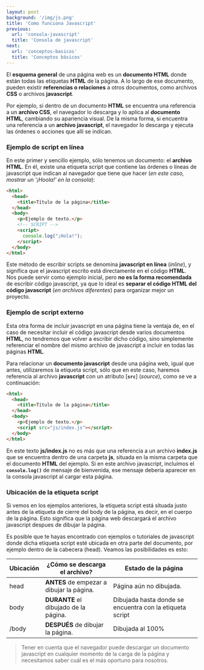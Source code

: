 ```yaml
---
layout: post
background: '/img/js.png'
title: 'Como funciona Javascript'
previous:
  url: 'consola-javascript'
  title: 'Consola de javascript'
next:
  url: 'conceptos-basicos'
  title: 'Conceptos básicos'
---
```



El **esquema general** de una página web es un **documento HTML** donde están todas las etiquetas **HTML** de la página. A lo largo de ese documento, pueden existir **referencias o relaciones** a otros documentos, como archivos **CSS** o archivos **javascript**.  

Por ejemplo, si dentro de un documento **HTML** se encuentra una referencia a un **archivo CSS**, el navegador lo descarga y lo aplica al **documento HTML**, cambiando su apariencia visual. De la misma forma, si encuentra una referencia a un **archivo javascript**, el navegador lo descarga y ejecuta las órdenes o acciones que allí se indican.  


### Ejemplo de script en línea

En este primer y sencillo ejemplo, sólo tenemos un documento: el **archivo HTML**. En él, existe una etiqueta <span class="tag">script</span> que contiene las órdenes o líneas de javascript que indican al navegador que tiene que hacer (*en este caso, mostrar un '¡Hoola!' en la consola*):  

```html
<html>
  <head>
    <title>Título de la página</title>
  </head>
  <body>
    <p>Ejemplo de texto.</p>
    <!-- SCRIPT -->
    <script>
      console.log("¡Hola!");
    </script>
  </body>
</html>
```

Este método de escribir scripts se denomina **javascript en línea** (*inline*), y significa que el javascript escrito está directamente en el código **HTML**. Nos puede servir como ejemplo inicial, pero **no es la forma recomendada** de escribir código javascript, ya que lo ideal es **separar el código HTML del código javascript** (*en archivos diferentes*) para organizar mejor un proyecto.


### Ejemplo de script externo

Esta otra forma de incluir javascript en una página tiene la ventaja de, en el caso de necesitar incluir el código javascript desde varios documentos **HTML**, no tendremos que volver a escribir dicho código, sino simplemente referenciar el nombre del mismo archivo de javascript a incluir en todas las páginas **HTML**.

Para relacionar un **documento javascript** desde una página web, igual que antes, utilizaremos la etiqueta <span class="tag">script</span>, sólo que en este caso, haremos referencia al archivo **javascript** con un atributo [**`src`**] (*source*), como se ve a continuación:  


```html
<html>
  <head>
    <title>Título de la página</title>
  </head>
  <body>
    <p>Ejemplo de texto.</p>
    <script src="js/index.js"></script>
  </body>
</html>
```

En este texto **js/index.js** no es más que una referencia a un archivo **index.js** que se encuentra dentro de una carpeta **js**, situada en la misma carpeta que el documento **HTML** del ejemplo. Si en este archivo javascript, incluímos el **`console.log()`** de mensaje de bienvenida, ese mensaje debería aparecer en la consola javascript al cargar esta página.


### Ubicación de la etiqueta script

Si vemos en los ejemplos anteriores, la etiqueta <span class="tag">script</span> está situada justo antes de la etiqueta de cierre del <span class="tag">body</span> de la página, es decir, en el cuerpo de la página. Esto significa que la página web descargará el archivo javascript despues de dibujar la página.

Es posible que te hayas encontrado con ejemplos o tutoriales de javascript donde dicha etiqueta <span class="tag">script</span> esté ubicada en otra parte del documento, por ejemplo dentro de la cabecera (<span class="tag">head</span>). Veamos las posibilidades es esto: 

<table class="table table-striped table-borderless shadow-sm border">
  <thead class="bg-warning">
    <th class="align-top">Ubicación</th>
    <th>¿Cómo se descarga el archivo?</th>
    <th class="align-top">Estado de la página</th>
  </thead>
  <tbody>
    <tr>
      <td><span class="tag">head</span></td>
      <td><strong>ANTES</strong> de empezar a dibujar la página.</td>
      <td>Página aún no dibujada.</td>
    </tr>
    <tr>
      <td><span class="tag">body</span></td>
      <td><strong>DURANTE</strong> el dibujado de la página.</td>
      <td>Dibujada hasta donde se encuentra con la etiqueta <span class="tag">script</span></td>
    </tr>
    <tr>
      <td><span class="tag">/body</span></td>
      <td><strong>DESPUÉS</strong> de dibujar la página.</td>
      <td>Dibujada al 100%</td>
    </tr>
  </tbody>
</table> 

>Tener en cuenta que el navegador puede descargar un documento javascript en cualquier momento de la carga de la página y necesitamos saber cuál es el más oportuno para nosotros.

